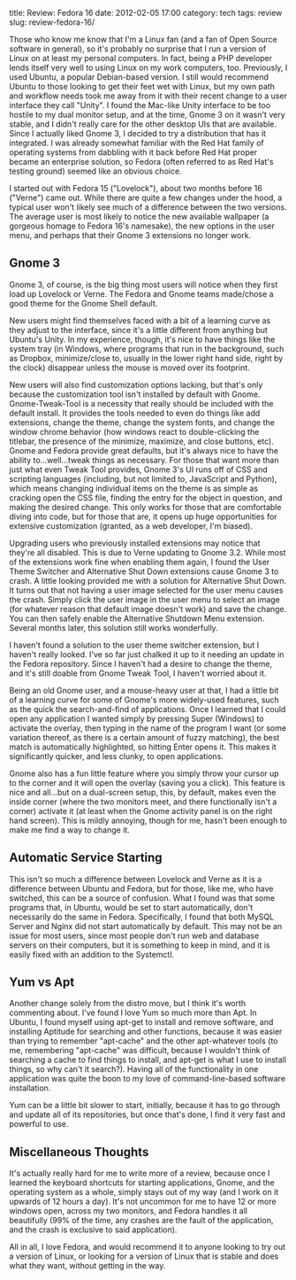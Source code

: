 title: Review: Fedora 16
date: 2012-02-05 17:00
category: tech
tags: review
slug: review-fedora-16/

<div class='post'>
<p>Those who know me know that I'm a Linux fan (and a fan of Open Source software in general), so it's probably no surprise that I run a version of Linux on at least my personal computers. In fact, being a PHP developer lends itself very well to using Linux on my work computers, too. Previously, I used Ubuntu, a popular Debian-based version. I still would recommend Ubuntu to those looking to get their feet wet with Linux, but my own path and workflow needs took me away from it with their recent change to a user interface they call "Unity". I found the Mac-like Unity interface to be too hostile to my dual monitor setup, and at the time, Gnome 3 on it wasn't very stable, and I didn't really care for the other desktop UIs that are available. Since I actually liked Gnome 3, I decided to try a distribution that has it integrated. I was already somewhat familiar with the Red Hat family of operating systems from dabbling with it back before Red Hat proper became an enterprise solution, so Fedora (often referred to as Red Hat's testing ground) seemed like an obvious choice.</p><!-- more --><p>I started out with Fedora 15 ("Lovelock"), about two months before 16 ("Verne") came out. While there are quite a few changes under the hood, a typical user won't likely see much of a difference between the two versions. The average user is most likely to notice the new available wallpaper (a gorgeous homage to Fedora 16's namesake), the new options in the user menu, and perhaps that their Gnome 3 extensions no longer work.<br /></p><h2>Gnome 3</h2><p>Gnome 3, of course, is the big thing most users will notice when they first load up Lovelock or Verne. The Fedora and Gnome teams made/chose a good theme for the Gnome Shell default. <br /></p><p>New users might find themselves faced with a bit of a learning curve as they adjust to the interface, since it's a little different from anything but Ubuntu's Unity. In my experience, though, it's nice to have things like the system tray (in Windows, where programs that run in the background, such as Dropbox, minimize/close to, usually in the lower right hand side, right by the clock) disappear unless the mouse is moved over its footprint. <br /></p><p>New users will also find customization options lacking, but that's only because the customization tool isn't installed by default with Gnome. Gnome-Tweak-Tool is a necessity that really should be included with the default install. It provides the tools needed to even do things like add extensions, change the theme, change the system fonts, and change the window chrome behavior (how windows react to double-clicking the titlebar, the presence of the minimize, maximize, and close buttons, etc). Gnome and Fedora provide great defaults, but it's always nice to have the ability to...well...tweak things as necessary. For those that want more than just what even Tweak Tool provides, Gnome 3's UI runs off of CSS and scripting languages (including, but not limited to, JavaScript and Python), which means changing individual items on the theme is as simple as cracking open the CSS file, finding the entry for the object in question, and making the desired change. This only works for those that are comfortable diving into code, but for those that are, it opens up huge opportunities for extensive customization (granted, as a web developer, I'm biased).<br /></p><p>Upgrading users who previously installed extensions may notice that they're all disabled. This is due to Verne updating to Gnome 3.2. While most of the extensions work fine when enabling them again, I found the User Theme Switcher and Alternative Shut Down extensions cause Gnome 3 to crash. A little looking provided me with a solution for Alternative Shut Down. It turns out that not having a user image selected for the user menu causes the crash. Simply click the user image in the user menu to select an image (for whatever reason that default image doesn't work) and save the change. You can then safely enable the Alternative Shutdown Menu extension. Several months later, this solution still works wonderfully.<br /></p><p>I haven't found a solution to the user theme switcher extension, but I haven't really looked. I've so far just chalked it up to it needing an update in the Fedora repository. Since I haven't had a desire to change the theme, and it's still doable from Gnome Tweak Tool, I haven't worried about it.<br /></p><p>Being an old Gnome user, and a mouse-heavy user at that, I had a little bit of a learning curve for some of Gnome's more widely-used features, such as the quick the search-and-find of applications. Once I learned that I could open any application I wanted simply by pressing Super (Windows) to activate the overlay, then typing in the name of the program I want (or some variation thereof, as there is a certain amount of fuzzy matching), the best match is automatically highlighted, so hitting Enter opens it. This makes it significantly quicker, and less clunky, to open applications.<br /></p><p>Gnome also has a fun little feature where you simply throw your cursor up to the corner and it will open the overlay (saving you a click). This feature is nice and all...but on a dual-screen setup, this, by default, makes even the inside corner (where the two monitors meet, and there functionally isn't a corner) activate it (at least when the Gnome activity panel is on the right hand screen). This is mildly annoying, though for me, hasn't been enough to make me find a way to change it.<br /></p><h2>Automatic Service Starting</h2><p>This isn't so much a difference between Lovelock and Verne as it is a difference between Ubuntu and Fedora, but for those, like me, who have switched, this can be a source of confusion. What I found was that some programs that, in Ubuntu, would be set to start automatically, don't necessarily do the same in Fedora. Specifically, I found that both MySQL Server and Nginx did not start automatically by default. This may not be an issue for most users, since most people don't run web and database servers on their computers, but it is something to keep in mind, and it is easily fixed with an addition to the Systemctl.<br /></p><h2>Yum vs Apt</h2><p>Another change solely from the distro move, but I think it's worth commenting about. I've found I love Yum so much more than Apt. In Ubuntu, I found myself using apt-get to install and remove software, and installing Aptitude for searching and other functions, because it was easier than trying to remember "apt-cache" and the other apt-whatever tools (to me, remembering "apt-cache" was difficult, because I wouldn't think of searching a cache to find things to install, and apt-get is what I use to install things, so why can't it search?). Having all of the functionality in one application was quite the boon to my love of command-line-based software installation.<br /></p><p>Yum can be a little bit slower to start, initially, because it has to go through and update all of its repositories, but once that's done, I find it very fast and powerful to use.<br /></p><h2>Miscellaneous Thoughts</h2><p>It's actually really hard for me to write more of a review, because once I learned the keyboard shortcuts for starting applications, Gnome, and the operating system as a whole, simply stays out of my way (and I work on it upwards of 12 hours a day). It's not uncommon for me to have 12 or more windows open, across my two monitors, and Fedora handles it all beautifully (99% of the time, any crashes are the fault of the application, and the crash is exclusive to said application). <br /></p><p>All in all, I love Fedora, and would recommend it to anyone looking to try out a version of Linux, or looking for a version of Linux that is stable and does what they want, without getting in the way.<br /></p></div>
